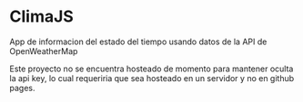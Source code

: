 # ClimaJS
App de informacion del estado del tiempo usando datos de la API de OpenWeatherMap

Este proyecto no se encuentra hosteado de momento para mantener oculta la api key, lo cual requeriria que sea hosteado en un servidor y no en github pages.
